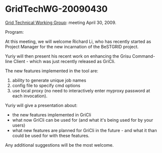 # GridTechWG-20090430

[Grid Technical Working Group](/wiki/spaces/BeSTGRID/pages/3816950451): meeting April 30, 2009.

Program:

At this meeting, we will welcome Richard Li, who has recently started as Project Manager for the new incarnation of the BeSTGRID project.

Yuriy will then present his recent work on enhancing the Grisu Command-line Client - which was just recently released as GriCli.

The new features implemented in the tool are:

1. ability to generate unique job names
2. config file to specify cmd options
3. use local proxy (no need to interactively enter myproxy password at each invocation).

Yuriy will give a presentation about:

- the new features implemented in GriCli
- what now GriCli can be used for (and what it's being used for by your users)
- what new features are planned for GriCli in the future - and what it than could be used for with these features.

Any additional suggestions will be the most welcome.
